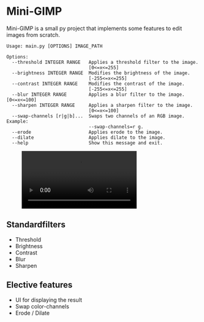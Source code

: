 # Mini-GIMP

Mini-GIMP is a small py project that implements some features to edit images from scratch.

```text
Usage: main.py [OPTIONS] IMAGE_PATH

Options:
  --threshold INTEGER RANGE   Applies a threshold filter to the image.
                              [0<=x<=255]
  --brightness INTEGER RANGE  Modifies the brightness of the image.
                              [-255<=x<=255]
  --contrast INTEGER RANGE    Modifies the contrast of the image.
                              [-255<=x<=255]
  --blur INTEGER RANGE        Applies a blur filter to the image.  [0<=x<=100]
  --sharpen INTEGER RANGE     Applies a sharpen filter to the image.
                              [0<=x<=100]
  --swap-channels [r|g|b]...  Swaps two channels of an RGB image. Example:
                              --swap-channels=r g.
  --erode                     Applies erode to the image.
  --dilate                    Applies dilate to the image.
  --help                      Show this message and exit.
```

<figure class="video_container">
  <video controls="true" allowfullscreen="true">
    <source src="showcase.webm" type="video/webm">
  </video>
</figure>

## Standardfilters

- Threshold
- Brightness
- Contrast
- Blur
- Sharpen

## Elective features

- UI for displaying the result
- Swap color-channels
- Erode / Dilate

